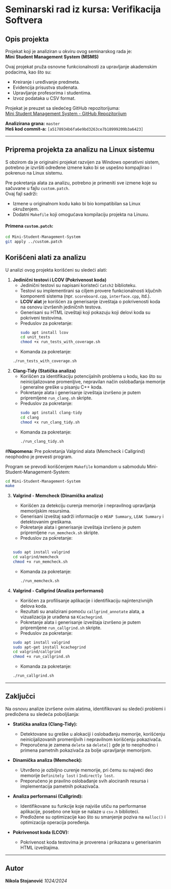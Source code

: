 # Seminarski rad iz kursa: Verifikacija Softvera

## Opis projekta

Projekat koji je analiziran u okviru ovog seminarskog rada je:  
**Mini Student Management System (MSMS)**  

Ovaj projekat pruža osnovne funkcionalnosti za upravljanje akademskim podacima, kao što su:  
- Kreiranje i uređivanje predmeta.  
- Evidencija prisustva studenata.  
- Upravljanje profesorima i studentima.  
- Izvoz podataka u CSV format.  

Projekat je preuzet sa sledećeg GitHub repozitorijuma:  
[Mini Student Management System - GitHub Repozitorijum](https://github.com/quyenjd/Mini-Student-Management-System.git)  

**Analizirana grana:** `master`  
**Heš kod commit-a:** `[a5178934b6fa6e9bd3263ce7b18999209b3a6423]`  

---

## Priprema projekta za analizu na Linux sistemu

S obzirom da je originalni projekat razvijen za Windows operativni sistem, potrebno je izvršiti određene izmene kako bi se uspešno kompajlirao i pokrenuo na Linux sistemu.  

Pre pokretanja alata za analizu, potrebno je primeniti sve izmene koje su sačuvane u fajlu `custom.patch`.  
Ovaj fajl sadrži:  
- Izmene u originalnom kodu kako bi bio kompatibilan sa Linux okruženjem.  
- Dodatni `Makefile` koji omogućava kompilaciju projekta na Linuxu.  

#### Primena `custom.patch`:
```bash
cd Mini-Student-Management-System
git apply ../custom.patch
```


## Korišćeni alati za analizu

U analizi ovog projekta korišćeni su sledeći alati:

1. **Jedinični testovi i LCOV (Pokrivenost koda)**
   - Jedinični testovi su napisani koristeći `Catch2` biblioteku.  
   - Testovi su implementirani sa ciljem provere funkcionalnosti ključnih komponenti sistema (npr. `scoreboard.cpp`, `interface.cpp`, itd.).  
   - **LCOV alat** je korišćen za generisanje izveštaja o pokrivenosti koda na osnovu izvršenih jediničnih testova.  
   - Generisani su HTML izveštaji koji pokazuju koji delovi koda su pokriveni testovima.  
   - Preduslov za pokretanje:
     ```bash
     sudo apt install lcov
     cd unit_tests
     chmod +x run_tests_with_coverage.sh
     ```
    - Komanda za pokretanje:  
     ```bash
     ./run_tests_with_coverage.sh
     ```
2. **Clang-Tidy (Statička analiza)**  
   - Korišćen za identifikaciju potencijalnih problema u kodu, kao što su neinicijalizovane promenljive, nepravilan način oslobađanja memorije i generalne greške u pisanju C++ koda.  
   - Pokretanje alata i generisanje izveštaja izvršeno je putem pripremljene `run_clang.sh` skripte.  
   - Preduslov za pokretanje:
     ```bash
     sudo apt install clang-tidy
     cd clang
     chmod +x run_clang_tidy.sh
     ```
   - Komanda za pokretanje:  
     ```bash
     ./run_clang_tidy.sh
     ```

#**Napomena:** Pre pokretanja Valgrind alata (Memcheck i Callgrind) neophodno je prevesti program.

Program se prevodi korišćenjem `Makefile` komandom u sabmodulu Mini-Student-Management-System:

```bash
cd Mini-Student-Management-System
make
```


3. **Valgrind - Memcheck (Dinamička analiza)**  
   - Korišćen za detekciju curenja memorije i nepravilnog upravljanja memorijskim resursima.  
   - Generisani izveštaj sadrži informacije o `HEAP Summary`, `LEAK Summary` i detektovanim greškama.  
   - Pokretanje alata i generisanje izveštaja izvršeno je putem pripremljene `run_memcheck.sh` skripte.  
    - Preduslov za pokretanje:
     ```bash
        
     sudo apt install valgrind     
     cd valgrind/memcheck
     chmod +x run_memcheck.sh
     ```
   - Komanda za pokretanje:  
     ```bash
     ./run_memcheck.sh
     ```

4. **Valgrind - Callgrind (Analiza performansi)**  
   - Korišćen za profilisanje aplikacije i identifikaciju najintenzivnijih delova koda.  
   - Rezultati su analizirani pomoću `callgrind_annotate` alata, a vizualizacija je urađena sa `KCachegrind`.  
   - Pokretanje alata i generisanje izveštaja izvršeno je putem pripremljene `run_callgrind.sh` skripte.  
    - Preduslov za pokretanje:
     ```bash
     sudo apt install valgrind  
     sudo apt-get install kcachegrind
     cd valgrind/callgrind
     chmod +x run_callgrind.sh
     ```
    - Komanda za pokretanje:  
     ```bash
     ./run_callgrind.sh
     ```


---

## Zaključci

Na osnovu analize izvršene ovim alatima, identifikovani su sledeći problemi i predložena su sledeća poboljšanja:

- **Statička analiza (Clang-Tidy):**  
  - Detektovane su greške u alokaciji i oslobađanju memorije, korišćenju neinicijalizovanih promenljivih i nepravilnom korišćenju pokazivača.  
  - Preporučena je zamena `delete` sa `delete[]` gde je to neophodno i primena pametnih pokazivača za bolje upravljanje memorijom.  

- **Dinamička analiza (Memcheck):**  
  - Utvrđeno je ozbiljno curenje memorije, pri čemu su najveći deo memorije `Definitely lost` i `Indirectly lost`.  
  - Preporučeno je pravilno oslobađanje svih alociranih resursa i implementacija pametnih pokazivača.  

- **Analiza performansi (Callgrind):**  
  - Identifikovane su funkcije koje najviše utiču na performanse aplikacije, posebno one koje se nalaze u `csv.h` biblioteci.  
  - Predložene su optimizacije kao što su smanjenje poziva na `malloc()` i optimizacija operacija poređenja.  

- **Pokrivenost koda (LCOV):**  
  - Pokrivenost koda testovima je proverena i prikazana u generisanim HTML izveštajima.  

---
## Autor
**Nikola Stojanović** *1024/2024*